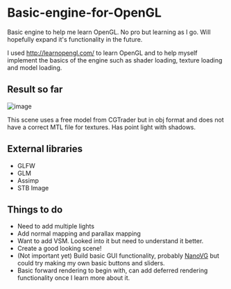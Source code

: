 # Basic-engine-for-OpenGL
Basic engine to help me learn OpenGL. No pro but learning as I go. Will hopefully expand it's functionality in the future.

I used http://learnopengl.com/ to learn OpenGL and to help myself implement the basics of the engine such as shader loading, texture loading and model loading.

## Result so far
![image](http://i.imgur.com/sp4V4fZ.png)

This scene uses a free model from CGTrader but in obj format and does not have a correct MTL file for textures. Has point light with shadows.

## External libraries
* GLFW
* GLM
* Assimp
* STB Image

## Things to do
* Need to add multiple lights
* Add normal mapping and parallax mapping
* Want to add VSM. Looked into it but need to understand it better.
* Create a good looking scene!
* (Not important yet) Build basic GUI functionality, probably [NanoVG](https://github.com/memononen/nanovg) but could try making my own basic buttons and sliders.
* Basic forward rendering to begin with, can add deferred rendering functionality once I learn more about it.
